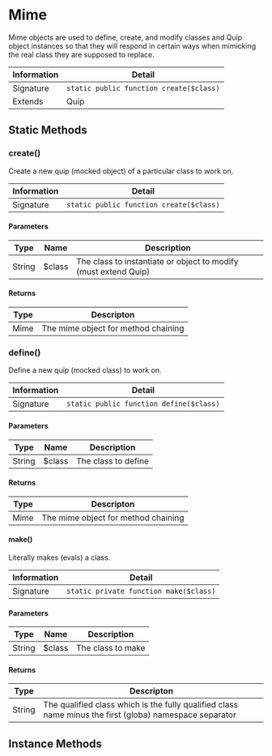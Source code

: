 # Mime

Mime objects are used to define, create, and modify classes and Quip object instances so that they will respond in certain ways when mimicking the real class they are supposed to replace.

| Information | Detail
|-------------|-------------------------------------------------------------------------------------
| Signature   | `static public function create($class)`
| Extends     | Quip

## Static Methods

### create()

Create a new quip (mocked object) of a particular class to work on.

| Information | Detail
|-------------|-------------------------------------------------------------------------------------
| Signature   | `static public function create($class)`

#### Parameters

| Type        | Name         | Description
|-------------|--------------|----------------------------------------------------------------------
| String      | $class       | The class to instantiate or object to modify (must extend Quip)

#### Returns

| Type        | Descripton
|-------------|-------------------------------------------------------------------------------------
| Mime        | The mime object for method chaining

### define()

Define a new quip (mocked class) to work on.

| Information | Detail
|-------------|-------------------------------------------------------------------------------------
| Signature   | `static public function define($class)`

#### Parameters

| Type        | Name         | Description
|-------------|--------------|----------------------------------------------------------------------
| String      | $class       | The class to define

#### Returns

| Type        | Descripton
|-------------|-------------------------------------------------------------------------------------
| Mime        | The mime object for method chaining

#### make()

Literally makes (evals) a class.

| Information | Detail
|-------------|-------------------------------------------------------------------------------------
| Signature   | `static private function make($class)`

#### Parameters

| Type        | Name         | Description
|-------------|--------------|----------------------------------------------------------------------
| String      | $class       | The class to make

#### Returns

| Type        | Descripton
|-------------|-------------------------------------------------------------------------------------
| String      | The qualified class which is the fully qualified class name minus the first (globa) namespace separator


## Instance Methods

###

